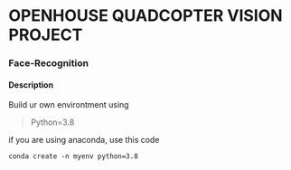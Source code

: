 # OPENHOUSE QUADCOPTER VISION PROJECT
### Face-Recognition

#### Description

Build ur own environtment using 
> Python=3.8

if you are using anaconda, use this code
```
conda create -n myenv python=3.8
```
